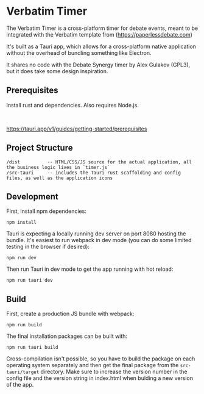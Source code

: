 # Verbatim Timer

The Verbatim Timer is a cross-platform timer for debate events, meant to be integrated with the Verbatim template from (https://paperlessdebate.com)

It's built as a Tauri app, which allows for a cross-platform native application without the overhead of bundling something like Electron.

It shares no code with the Debate Synergy timer by Alex Gulakov (GPL3), but it does take some design inspiration.

## Prerequisites

Install rust and dependencies. Also requires Node.js.

<br />

https://tauri.app/v1/guides/getting-started/prerequisites

## Project Structure

```
/dist          -- HTML/CSS/JS source for the actual application, all the business logic lives in `timer.js`
/src-tauri     -- includes the Tauri rust scaffolding and config files, as well as the application icons
```

## Development
First, install npm dependencies:

`npm install`

Tauri is expecting a locally running dev server on port 8080 hosting the bundle. It's easiest to run webpack in dev mode (you can do some limited testing in the browser if desired):

`npm run dev`

Then run Tauri in dev mode to get the app running with hot reload:

`npm run tauri dev`

## Build
First, create a production JS bundle with webpack:

`npm run build`

The final installation packages can be built with:

`npm run tauri build`

Cross-compilation isn't possible, so you have to build the package on each operating system separately and then get the final package from the `src-tauri/target` directory. Make sure to increase the version number in the config file and the version string in index.html when bulding a new version of the app.

